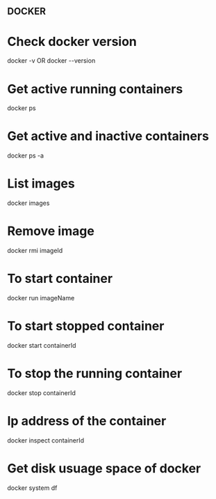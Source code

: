 ## DOCKER

# Check docker version
docker -v     OR    docker --version

# Get active running containers
docker ps

# Get active and inactive containers
docker ps -a

# List images
docker images

# Remove image
docker rmi imageId
 
# To start container
docker run imageName
  
# To start stopped container
docker start containerId

#  To stop the running container
docker stop containerId

# Ip address of the container
docker inspect containerId

# Get disk usuage space of docker
docker system df

